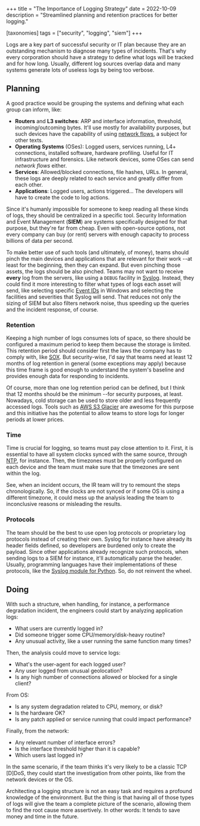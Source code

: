 +++
title = "The Importance of Logging Strategy"
date  = 2022-10-09
description = "Streamlined planning and retention practices for better logging."

[taxonomies]
tags = ["security", "logging", "siem"]
+++

Logs are a key part of successful security or IT plan because they are an outstanding mechanism to diagnose many types of incidents. That's why every corporation should have a strategy to define what logs will be tracked and for how long. Usually, different log sources overlap data and many systems generate lots of useless logs by being too verbose.


## Planning

A good practice would be grouping the systems and defining what each group can inform, like:

- **Routers** and **L3 switches**: ARP and interface information, threshold, incoming/outcoming bytes.  It'll use mostly for availability purposes, but such devices have the capability of using [network flows](https://en.wikipedia.org/wiki/NetFlow), a subject for other texts.
- **Operating Systems** (OSes): Logged users, services running, L4+ connections, installed software, hardware profiling. Useful for IT infrastructure and forensics.  Like network devices, some OSes can send *network flows* either.
- **Services**: Allowed/blocked connections, file hashes, URLs.  In general, these logs are deeply related to each service and greatly differ from each other.
- **Applications**: Logged users, actions triggered...  The developers will have to create the code to log actions.

Since it's humanly impossible for someone to keep reading all these kinds of logs, they should be centralized in a specific tool.  Security Information and Event Management (**SIEM**) are systems specifically designed for that purpose, but they're far from cheap.  Even with open-source options, not every company can buy (or rent) servers with enough capacity to process billions of data per second.

To make better use of such tools (and ultimately, of money), teams should pinch the main devices and applications that are relevant for their work --at least for the beginning, then they can expand.  But even pinching those assets, the logs should be also pinched.  Teams may not want to receive **every** log from the servers, like using a `DEBUG` facility in [Syslog](https://en.wikipedia.org/wiki/Syslog).  Instead, they could find it more interesting to filter what types of logs each asset will send, like selecting specific [Event IDs](https://www.ultimatewindowssecurity.com/securitylog/encyclopedia/) in Windows and selecting the facilities and severities that Syslog will send.  That reduces not only the sizing of SIEM but also filters network noise, thus speeding up the queries and the incident response, of course.

### Retention

Keeping a high number of logs consumes lots of space, so there should be configured a maximum period to keep them because the storage is limited.  This retention period should consider first the laws the company has to comply with, like [SOX](https://en.wikipedia.org/wiki/Sarbanes%E2%80%93Oxley_Act).  But security-wise, I'd say that teams need at least 12 months of log retention in general (some exceptions may apply) because this time frame is good enough to understand the system's baseline and provides enough data for responding to incidents.

Of course, more than one log retention period can be defined, but I think that 12 months should be the minimum --for security purposes, at least.  Nowadays, cold storage can be used to store older and less frequently accessed logs.  Tools such as [AWS S3 Glacier](https://aws.amazon.com/s3/storage-classes/glacier/) are awesome for this purpose and this initiative has the potential to allow teams to store logs for longer periods at lower prices.

### Time

Time is crucial for logging, so teams must pay close attention to it.  First, it is essential to have all system clocks synced with the same source, through [NTP](https://ntp.br/), for instance.  Then, the timezones must be properly configured on each device and the team must make sure that the timezones are sent within the log.

See, when an incident occurs, the IR team will try to remount the steps chronologically.  So, if the clocks are not synced or if some OS is using a different timezone, it could mess up the analysis leading the team to inconclusive reasons or misleading the results.

### Protocols

The team should be the best to use open log protocols or proprietary log protocols instead of creating their own.  Syslog for instance have already its header fields defined, so developers are burdened only to create the payload.  Since other applications already recognize such protocols, when sending logs to a SIEM for instance, it'll automatically parse the header.  Usually, programming languages have their implementations of these protocols, like the [Syslog module for Python](https://docs.python.org/3/library/syslog.html).  So, do not reinvent the wheel.


## Doing

With such a structure, when handling, for instance, a performance degradation incident, the engineers could start by analyzing application logs:

- What users are currently logged in?
- Did someone trigger some CPU/memory/disk-heavy routine?
- Any unusual activity, like a user running the same function many times?

Then, the analysis could move to service logs:

- What's the user-agent for each logged user?
- Any user logged from unusual geolocation?
- Is any high number of connections allowed or blocked for a single client?

From OS:

- Is any system degradation related to CPU, memory, or disk?
- Is the hardware OK?
- Is any patch applied or service running that could impact performance?

Finally, from the network:

- Any relevant number of interface errors?
- Is the interface threshold higher than it is capable?
- Which users last logged in?

In the same scenario, if the team thinks it's very likely to be a classic TCP [D]DoS, they could start the investigation from other points, like from the network devices or the OS.

Architecting a logging structure is not an easy task and requires a profound knowledge of the environment.  But the thing is that having all of those types of logs will give the team a complete picture of the scenario, allowing them to find the root cause more assertively.  In other words: It tends to save money and time in the future.
